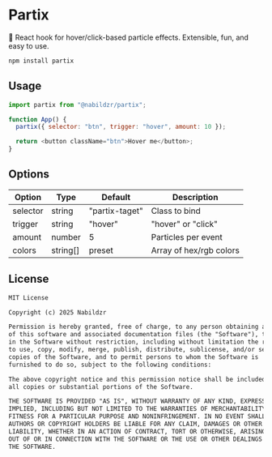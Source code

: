 # Partix

🎇 React hook for hover/click-based particle effects. Extensible, fun, and easy to use.

```bash
npm install partix
```

## Usage

```js
import partix from "@nabildzr/partix";

function App() {
  partix({ selector: "btn", trigger: "hover", amount: 10 });

  return <button className="btn">Hover me</button>;
}
```

## Options

| Option   | Type     | Default        | Description             |
| -------- | -------- | -------------- | ----------------------- |
| selector | string   | "partix-taget" | Class to bind           |
| trigger  | string   | "hover"        | "hover" or "click"      |
| amount   | number   | 5              | Particles per event     |
| colors   | string[] | preset         | Array of hex/rgb colors |

## License

```txt
MIT License

Copyright (c) 2025 Nabildzr

Permission is hereby granted, free of charge, to any person obtaining a copy
of this software and associated documentation files (the "Software"), to deal
in the Software without restriction, including without limitation the rights
to use, copy, modify, merge, publish, distribute, sublicense, and/or sell
copies of the Software, and to permit persons to whom the Software is
furnished to do so, subject to the following conditions:

The above copyright notice and this permission notice shall be included in
all copies or substantial portions of the Software.

THE SOFTWARE IS PROVIDED "AS IS", WITHOUT WARRANTY OF ANY KIND, EXPRESS OR
IMPLIED, INCLUDING BUT NOT LIMITED TO THE WARRANTIES OF MERCHANTABILITY,
FITNESS FOR A PARTICULAR PURPOSE AND NONINFRINGEMENT. IN NO EVENT SHALL THE
AUTHORS OR COPYRIGHT HOLDERS BE LIABLE FOR ANY CLAIM, DAMAGES OR OTHER
LIABILITY, WHETHER IN AN ACTION OF CONTRACT, TORT OR OTHERWISE, ARISING FROM,
OUT OF OR IN CONNECTION WITH THE SOFTWARE OR THE USE OR OTHER DEALINGS IN
THE SOFTWARE.
```
